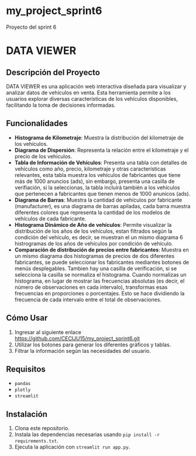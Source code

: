 # my_project_sprint6
Proyecto del sprint 6
# DATA VIEWER

## Descripción del Proyecto

DATA VIEWER es una aplicación web interactiva diseñada para visualizar y analizar datos de vehículos en venta. Esta herramienta permite a los usuarios explorar diversas características de los vehículos disponibles, facilitando la toma de decisiones informadas.

## Funcionalidades

- **Histograma de Kilometraje**: Muestra la distribución del kilometraje de los vehículos.
- **Diagrama de Dispersión**: Representa la relación entre el kilometraje y el precio de los vehículos.
- **Tabla de Información de Vehículos**: Presenta una tabla con detalles de vehículos como año, precio, kilometraje y otras características relevantes, esta tabla muestra los vehículos de fabricantes que tiene más de 1000 anuncios (ads), sin embargo, presenta una casilla de verifiación, si la seleccionas, la tabla incluirá también a los vehículos que pertenecen a fabricantes que tienen menos de 1000 anunicos (ads). 
- **Diagrama de Barras**: Muestra la cantidad de vehículos por fabricante (manufacturer), es una diagrama de barras apiladas, cada barra muestra diferentes colores que representa la cantidad de los modelos de vehículos de cada fabricante.
- **Histograma Dinámico de Año de vehículos**: Permite visualizar la distribución de los años de los vehículos, estan filtrados según la condición del vehículo, es decir, se muestran el un mismo diagrama 6 histrogramas de los años de vehículos por condición de vehículo.
- **Comparación de distribución de precios entre fabricantes**: Muestra en un mismo diagrama dos histogramas de precios de dos diferentes fabricantes, se puede seleccionar los fabricantes mediantes botones de menús desplegables. Tambien hay una casilla de verificación, si se selecciona la casilla se normaliza el histograma. Cuando normalizas un histograma, en lugar de mostrar las frecuencias absolutas (es decir, el número de observaciones en cada intervalo), transformas esas frecuencias en proporciones o porcentajes. Esto se hace dividiendo la frecuencia de cada intervalo entre el total de observaciones. 

## Cómo Usar

1. Ingresar al siguiente enlace https://github.com/CECIJU15/my_project_sprint6.git
2. Utilizar los botones para generar los diferentes gráficos y tablas.
3. Filtrar la información según las necesidades del usuario.

## Requisitos

- `pandas`
- `plotly`
- `streamlit`

## Instalación

1. Clona este repositorio.
2. Instala las dependencias necesarias usando `pip install -r requirements.txt`.
3. Ejecuta la aplicación con `streamlit run app.py`.